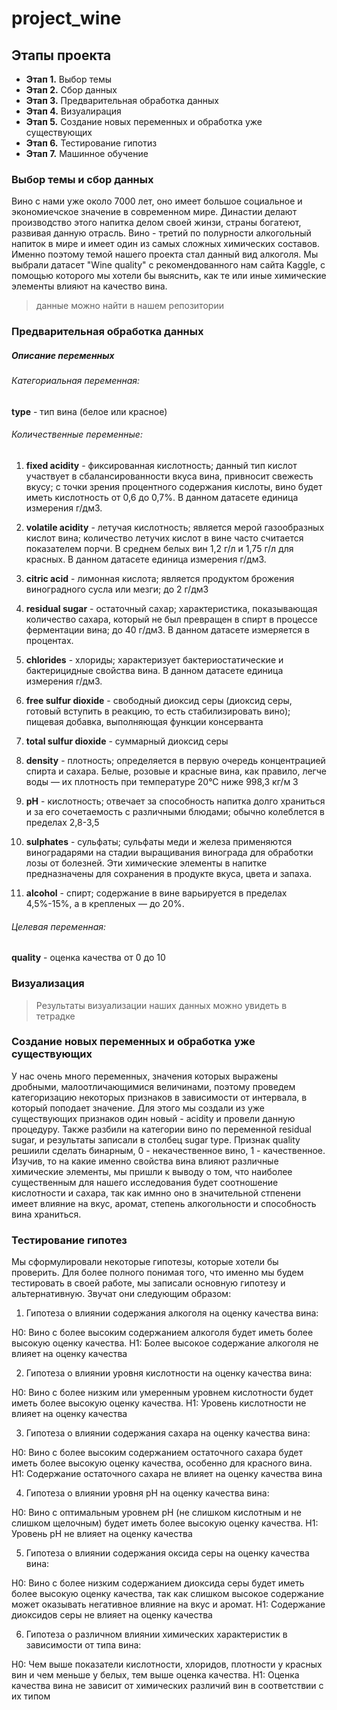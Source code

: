 # project_wine

## Этапы проекта
- **Этап 1.** Выбор темы
- **Этап 2.** Сбор данных
- **Этап 3.** Предварительная обработка данных
- **Этап 4.** Визуалиpация
- **Этап 5.** Создание новых переменных и обработка уже существующих
- **Этап 6.** Тестирование гипотиз 
- **Этап 7.** Машинное обучение
 
### Выбор темы и сбор данных
Вино с нами уже около 7000 лет, оно имеет большое социальное и экономиечское значение в современном мире. Династии делают производство этого напитка делом своей жинзи, страны богатеют, развивая данную отрасль. Вино - третий по полурности алкогольный напиток в мире и имеет один из самых сложных химических составов. Именно поэтому темой нашего проекта стал данный вид алкоголя. 
Мы выбрали датасет "Wine quality" с рекомендованного нам сайта Kaggle, с помощью которого мы хотели бы выяснить, как те или иные химические элементы влияют на качество вина. 
> данные можно найти в нашем репозитории

### Предварительная обработка данных

##### Описание переменных

###### Категориальная переменная: 

__type__ - тип вина (белое или красное)

###### Количественные переменные: 

1. __fixed acidity__ - фиксированная кислотность; данный тип кислот участвует в сбалансированности вкуса вина, привносит свежесть вкусу; с точки зрения процентного содержания кислоты, вино будет иметь кислотность от 0,6 до 0,7%. В данном датасете единица измерения г/дм3.

2. __volatile acidity__ - летучая кислотность; является мерой газообразных кислот вина; количество летучих кислот в вине часто считается показателем порчи. В среднем белых вин 1,2 г/л и 1,75 г/л для красных. В данном датасете единица измерения г/дм3.

3. __citric acid__	- лимонная кислота; является продуктом брожения виноградного сусла или мезги; до 2 г/дм3

4. __residual sugar__ - остаточный сахар; характеристика, показывающая количество сахара, который не был превращен в спирт в процессе ферментации вина; до 40 г/дм3. В данном датасете измеряется в процентах.

5. __chlorides__ - хлориды; характеризует бактериостатические и бактерицидные свойства вина. В данном датасете единица измерения г/дм3.

6. __free sulfur dioxide__	- свободный диоксид серы (диоксид серы, готовый вступить в реакцию, то есть стабилизировать вино); пищевая добавка, выполняющая функции консерванта

7. __total sulfur dioxide__ -  суммарный диоксид серы

8. __density__	- плотность; определяется в первую очередь концентрацией спирта и сахара. Белые, розовые и красные вина, как правило, легче воды — их плотность при температуре 20°С ниже 998,3 кг/м 3

9. __pH__ - кислотность; отвечает за способность напитка долго храниться и за его сочетаемость с различными блюдами; обычно колеблется в пределах 2,8-3,5

10. __sulphates__ - сульфаты; сульфаты меди и железа применяются виноградарями на стадии выращивания винограда для обработки лозы от болезней. Эти химические элементы в напитке предназначены для сохранения в продукте вкуса, цвета и запаха.

11. __alcohol__	- спирт; содержание в вине варьируется в пределах 4,5%-15%, а в крепленых — до 20%. 

###### Целевая переменная:

__quality__ - оценка качества от 0 до 10

### Визуализация
> Результаты визуализации наших данных можно увидеть в тетрадке 

### Создание новых переменных и обработка уже существующих
У нас очень много переменных, значения которых выражены дробными, малоотличающимися величинами, поэтому проведем категоризацию некоторых признаков в зависимости от интервала, в который поподает значение. Для этого мы создали из уже существующих признаков один новый - acidity и провели данную процедуру. Также разбили на категории вино по переменной residual sugar, и результаты записали в столбец sugar type. Признак quality решиили сделать бинарным, 0 - некачественное вино, 1 - качественное. 
Изучив, то на какие именно свойства вина влияют различные химические элементы, мы пришли к выводу о том, что наиболее существенным для нашего исследования будет соотношение кислотности и сахара, так как имнно оно в значительной стпенени имеет влияние на вкус, аромат, степень алкогольности и способность вина храниться.

### Тестирование гипотез

Мы сформулировали некоторые гипотезы, которые хотели бы проверить.  Для более полного понимая того, что именно мы будем тестировать в своей работе, мы записали основную гипотезу и альтернативную. Звучат они следующим образом: 

1. Гипотеза о влиянии содержания алкоголя на оценку качества вина:  

Н0:  Вино с более высоким содержанием алкоголя будет иметь более высокую оценку качества. 
Н1: Более высокое содержание алкоголя не влияет на оценку качества

2. Гипотеза о влиянии уровня кислотности на оценку качества вина: 

Н0: Вино с более низким или умеренным уровнем кислотности будет иметь более высокую оценку качества. 
Н1: Уровень кислотности не влияет на оценку качества 

3. Гипотеза о влиянии содержания сахара на оценку качества вина: 

Н0: Вино с более высоким содержанием остаточного сахара будет иметь более высокую оценку качества, особенно для красного вина. 
Н1: Содержание остаточного сахара не влияет на оценку качества вина

4. Гипотеза о влиянии уровня pH на оценку качества вина: 

Н0: Вино с оптимальным уровнем pH (не слишком кислотным и не слишком щелочным) будет иметь более высокую оценку качества. 
Н1: Уровень pH не влияет на оценку качества

5. Гипотеза о влиянии содержания оксида серы на оценку качества вина: 

Н0: Вино с более низким содержанием диоксида серы будет иметь более высокую оценку качества, так как слишком высокое содержание может оказывать негативное влияние на вкус и аромат. 
Н1: Содержание диоксидов серы не влияет на оценку качества 

6. Гипотеза о различном влиянии химических характеристик в зависимости от типа вина: 

Н0: Чем выше показатели кислотности, хлоридов, плотности у красных вин и чем меньше у белых, тем выше оценка качества. 
Н1: Оценка качества вина не зависит от химических различий вин в соответствии с их типом
